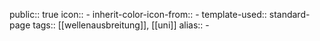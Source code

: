 public:: true
icon:: -
inherit-color-icon-from:: -
template-used:: standard-page
tags:: [[wellenausbreitung]], [[uni]]
alias:: -

